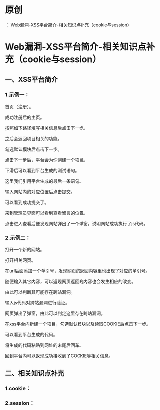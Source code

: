 # 原创
：  Web漏洞-XSS平台简介-相关知识点补充（cookie与session）

# Web漏洞-XSS平台简介-相关知识点补充（cookie与session）

## 一、XSS平台简介

### 1.示例一：

首页（注册）。

成功注册后的主页。

按照如下路径填写相关信息后点击下一步。

之后会返回项目相关的功能。

勾选默认模块后点击下一步。

点击下一步后，平台会为你创建一个项目。

下滑后可以看到平台生成的测试语句。

这里我们引用平台生成的最后一条语句。

输入网站内的对应位置后点击提交。

可以看到成功提交了。

来到管理员界面可以看到查看留言的位置。

点击进入查看后便发现网站弹出了一个弹窗，说明网站成功执行了js代码。

### 2.示例二：

打开一个新的网站。

打开相关网页。

在url后面添加一个单引号，发现网页的返回内容里也出现了对应的单引号。

随便输入其它内容，可以返现网页返回的内容也会发生相应的改变。

由此可以判断其可能存在跨站漏洞。

输入js代码对跨站漏洞进行验证。

网页弹出了弹窗，由此可以判定这里存在跨站漏洞。

在xss平台内新建一个项目，勾选默认模块以及读取COOKIE后点击下一步。

可以看到平台生成的代码。

将生成的代码粘贴到网址的末尾后回车。

回到平台内可以返现成功接收到了COOKIE等相关信息。

## 二、相关知识点补充

### 1.cookie：

### 2.session：
